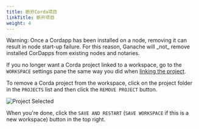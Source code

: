 ```yaml
---
title: 断开Corda项目
linkTitle: 断开项目
weight: 4
---
```


<p class="alert alert-warning">Warning: Once a Cordapp has been installed on a node, removing it can result in node start-up failure. For this reason, Ganache will _not_ remove installed CorDapps from existing nodes and notaries.

If you no longer want a Corda project linked to a workspace, go to the `WORKSPACE` settings pane the same way you did when [linking the project](/docs/ganache/corda/linking-a-truffle-project).

To remove a Corda project from the workspace, click on the project folder in the `PROJECTS` list and then click the `REMOVE PROJECT` button.

![Project Selected](/img/docs/ganache/corda/corda-project-selected.png)

When you're done, click the `SAVE AND RESTART` (`SAVE WORKSPACE` if this is a new workspace) button in the top right.
